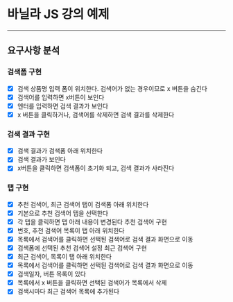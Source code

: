 # 바닐라 JS 강의 예제

---



## 요구사항 분석

### 검색폼 구현

- [x]  검색 상품명 입력 폼이 위치한다. 검색어가 없는 경우이므로 x 버튼을 숨긴다
- [x]  검색어를 입력하면 x버튼이 보인다
- [x]  엔터를 입력하면 검색 결과가 보인다
- [x]  x 버튼을 클릭하거나, 검색어를 삭제하면 검색 결과를 삭제한다

### 검색 결과 구현

- [x]  검색 결과가 검색폼 아래 위치한다
- [x]  검색 결과가 보인다
- [x]  x버튼을 클릭하면 검색폼이 초기화 되고, 검색 결과가 사라진다

### 탭 구현

- [x]  추천 검색어, 최근 검색어 탭이 검색폼 아래 위치한다
- [x]  기본으로 추천 검색어 탭을 선택한다
- [x]  각 탭을 클릭하면 탭 아래 내용이 변경된다 추천 검색어 구현
- [x]  번호, 추천 검색어 목록이 탭 아래 위치한다
- [x]  목록에서 검색어를 클릭하면 선택된 검색어로 검색 결과 화면으로 이동
- [x]  검색폼에 선택된 추천 검색어 설정 최근 검색어 구현
- [x]  최근 검색어, 목록이 탭 아래 위치한다
- [x]  목록에서 검색어를 클릭하면 선택된 검색어로 검색 결과 화면으로 이동
- [x]  검색일자, 버튼 목록이 있다
- [x]  목록에서 x 버튼을 클릭하면 선택된 검색어가 목록에서 삭제
- [x]  검색시마다 최근 검색어 목록에 추가된다